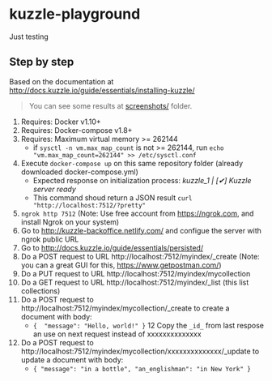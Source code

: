 # kuzzle-playground
Just testing

## Step by step

Based on the documentation at http://docs.kuzzle.io/guide/essentials/installing-kuzzle/

> You can see some results at [screenshots/](screenshots/) folder.

1. Requires: Docker v1.10+
2. Requires: Docker-compose v1.8+
3. Requires: Maximum virtual memory >= 262144
    - if `sysctl -n vm.max_map_count` is not >= 262144, run `echo "vm.max_map_count=262144" >> /etc/sysctl.conf`
4. Execute `docker-compose up` on this same repository folder (already downloaded docker-compose.yml)
    - Expected response on initialization process:  _kuzzle_1         | [✔] Kuzzle server ready_
    - This command shoud return a JSON result `curl "http://localhost:7512/?pretty"`
5. `ngrok http 7512` (Note: Use free account from https://ngrok.com, and install Ngrok on your system)
6. Go to http://kuzzle-backoffice.netlify.com/ and configue the server with ngrok public URL
7. Go to http://docs.kuzzle.io/guide/essentials/persisted/
8. Do a POST request to URL http://localhost:7512/myindex/_create (Note: you can a great GUI for this, https://www.getpostman.com/)
9. Do a PUT request to URL http://localhost:7512/myindex/mycollection
10. Do a GET request to URL http://localhost:7512/myindex/_list (this list collections)
11. Do a POST request to http://localhost:7512/myindex/mycollection/_create to create a document with body:
    - `{  "message": "Hello, world!" }`
12 Copy the `_id_` from last respose an use on next request instead of xxxxxxxxxxxxxx
12. Do a POST request to http://localhost:7512/myindex/mycollection/xxxxxxxxxxxxxx/_update to update a document with body:
    - `{ "message": "in a bottle", "an_englishman": "in New York" }`
